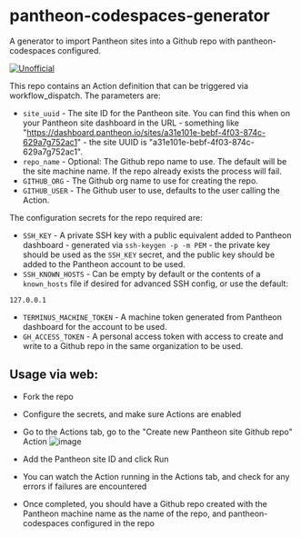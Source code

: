 # pantheon-codespaces-generator
A generator to import Pantheon sites into a Github repo with pantheon-codespaces configured.

[![Unofficial](https://img.shields.io/badge/Pantheon-Unofficial-yellow?logo=pantheon&color=FFDC28)](https://pantheon.io/docs/oss-support-levels#unofficial)

This repo contains an Action definition that can be triggered via workflow_dispatch. The parameters are:
- `site_uuid` - The site ID for the Pantheon site. You can find this when on your Pantheon site dashboard in the URL - something like "https://dashboard.pantheon.io/sites/a31e101e-bebf-4f03-874c-629a7g752ac1" - the site UUID is "a31e101e-bebf-4f03-874c-629a7g752ac1".
- `repo_name` - Optional: The Github repo name to use. The default will be the site machine name. If the repo already exists the process will fail.
- `GITHUB_ORG` - The Github org name to use for creating the repo.
- `GITHUB_USER` - The Github user to use, defaults to the user calling the Action.

The configuration secrets for the repo required are:
- `SSH_KEY` - A private SSH key with a public equivalent added to Pantheon dashboard - generated via `ssh-keygen -p -m PEM` - the private key should be used as the `SSH_KEY` secret, and the public key should be added to the Pantheon account to be used.
- `SSH_KNOWN_HOSTS` - Can be empty by default or the contents of a `known_hosts` file if desired for advanced SSH config, or use the default:
```
127.0.0.1
```
- `TERMINUS_MACHINE_TOKEN` - A machine token generated from Pantheon dashboard for the account to be used.
- `GH_ACCESS_TOKEN` - A personal access token with access to create and write to a Github repo in the same organization to be used.

## Usage via web:
- Fork the repo
- Configure the secrets, and make sure Actions are enabled
- Go to the Actions tab, go to the "Create new Pantheon site Github repo" Action
 ![image](https://user-images.githubusercontent.com/6699959/138955981-fc224d03-d91e-43c4-9e37-eee64546bd51.png)

- Add the Pantheon site ID and click Run
- You can watch the Action running in the Actions tab, and check for any errors if failures are encountered
- Once completed, you should have a Github repo created with the Pantheon machine name as the name of the repo, and pantheon-codespaces configured in the repo
